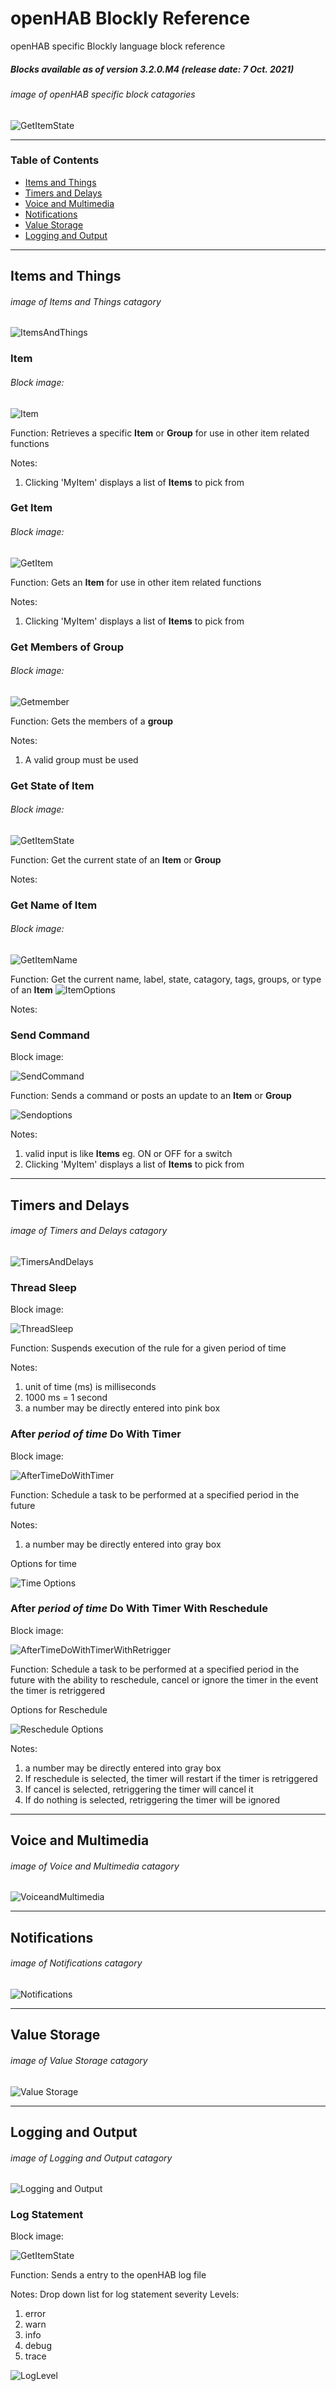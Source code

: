 # openHAB Blockly Reference
openHAB specific Blockly language block reference
##### *Blocks available as of version 3.2.0.M4 (release date: 7 Oct. 2021)* #####
###### image of openHAB specific block catagories ######
![GetItemState](https://github.com/MyRaceData/BlocklyImg/blob/main/toolboxcatagories.png)
___
### Table of Contents ###
* [Items and Things](https://github.com/MyRaceData/OH3BlocklyDoc/blob/main/BlockReference.md#items-and-things)
* [Timers and Delays](https://github.com/MyRaceData/OH3BlocklyDoc/blob/main/BlockReference.md#timers-and-delays)
* [Voice and Multimedia](https://github.com/MyRaceData/OH3BlocklyDoc/blob/main/BlockReference.md#voice-and-multimedia)
* [Notifications](https://github.com/MyRaceData/OH3BlocklyDoc/blob/main/BlockReference.md#notifications)
* [Value Storage](https://github.com/MyRaceData/OH3BlocklyDoc/blob/main/BlockReference.md#value-storage)
* [Logging and Output](https://github.com/MyRaceData/OH3BlocklyDoc/blob/main/BlockReference.md#logging-and-output)
___
## Items and Things
###### image of Items and Things catagory ######
![ItemsAndThings](https://github.com/MyRaceData/BlocklyImg/blob/main/itemsandthings.png)
### Item
###### Block image: ######
![Item](https://github.com/MyRaceData/BlocklyImg/blob/main/item.png)

Function:
Retrieves a specific **Item**  or **Group** for use in other item related functions

Notes:
1. Clicking 'MyItem' displays a list of **Items** to pick from
### Get Item ###
###### Block image: ######
![GetItem](https://github.com/MyRaceData/BlocklyImg/blob/main/getitem.png)

Function:
Gets an **Item** for use in other item related functions

Notes:
1. Clicking 'MyItem' displays a list of **Items** to pick from
### Get Members of Group ###
###### Block image: ######
![Getmember](https://github.com/MyRaceData/BlocklyImg/blob/main/getmemberofgroup.png)

Function:
Gets the members of a **group**

Notes:
1. A valid group must be used
### Get State of Item ###
###### Block image: ######
![GetItemState](https://github.com/MyRaceData/BlocklyImg/blob/main/getstateofitem.png)

Function:
Get the current state of an **Item**  or **Group**

Notes:
### Get Name of Item ###
###### Block image: ######
![GetItemName](https://github.com/MyRaceData/BlocklyImg/blob/main/getnameofitem.png)

Function:
Get the current name, label, state, catagory, tags, groups, or type of an **Item**
![ItemOptions](https://github.com/MyRaceData/BlocklyImg/blob/main/itemnameoptions.png)

Notes:
### Send Command ###
Block image:

![SendCommand](https://github.com/MyRaceData/OH3BlocklyDoc/blob/main/SendCommand.png)

Function:
Sends a command or posts an update to an **Item**  or **Group**

![Sendoptions](https://github.com/MyRaceData/BlocklyImg/blob/main/sendoptions.png)

Notes:
1. valid input is like **Items** eg. ON or OFF for a switch
2. Clicking 'MyItem' displays a list of **Items** to pick from
___
## Timers and Delays ##
###### image of Timers and Delays catagory ######
![TimersAndDelays](https://github.com/MyRaceData/BlocklyImg/blob/main/timersanddelays1.png)
### Thread Sleep ###
Block image:

![ThreadSleep](https://github.com/MyRaceData/BlocklyImg/blob/main/threadsleep.png)

Function:
Suspends execution of the rule for a given period of time

Notes:
1. unit of time (ms) is milliseconds
2. 1000 ms = 1 second
3. a number may be directly entered into pink box 

### After *period of time* Do With Timer ###
Block image:

![AfterTimeDoWithTimer](https://github.com/MyRaceData/BlocklyImg/blob/main/afterxdowithtimer.png)

Function:
Schedule a task to be performed at a specified period in the future

Notes:
1. a number may be directly entered into gray box

Options for time

![Time Options](https://github.com/MyRaceData/BlocklyImg/blob/main/timeroptions.png)

### After *period of time* Do With Timer With Reschedule ###
Block image:

![AfterTimeDoWithTimerWithRetrigger](https://github.com/MyRaceData/BlocklyImg/blob/main/afterXdowithtimerretrigger.png)

Function:
Schedule a task to be performed at a specified period in the future with the ability to reschedule, cancel or ignore the timer in the event the timer is retriggered

Options for Reschedule

![Reschedule Options](https://github.com/MyRaceData/BlocklyImg/blob/main/rescheduleoptions.png)

Notes:
1. a number may be directly entered into gray box
2. If reschedule is selected, the timer will restart if the timer is retriggered
3. If cancel is selected, retriggering the timer will cancel it
4. If do nothing is selected, retriggering the timer will be ignored
___
## Voice and Multimedia
###### image of Voice and Multimedia catagory ######
![VoiceandMultimedia](https://github.com/MyRaceData/BlocklyImg/blob/main/voiceandmultimedia.png)
___
## Notifications
###### image of Notifications catagory ######
![Notifications](https://github.com/MyRaceData/BlocklyImg/blob/main/notifications.png)
___
## Value Storage
###### image of Value Storage catagory ######
![Value Storage](https://github.com/MyRaceData/BlocklyImg/blob/main/valuestorage.png)
___
## Logging and Output
###### image of Logging and Output catagory ######
![Logging and Output](https://github.com/MyRaceData/BlocklyImg/blob/main/loggingandoutput.png)
### Log Statement
Block image:

![GetItemState](https://github.com/MyRaceData/OH3BlocklyDoc/blob/main/OHLog.png)

Function:
Sends a entry to the openHAB log file

Notes:
Drop down list for log statement severity
Levels:
1. error
2. warn
3. info
4. debug
5. trace

![LogLevel](https://github.com/MyRaceData/OH3BlocklyDoc/blob/main/logLevelcrop.png)

